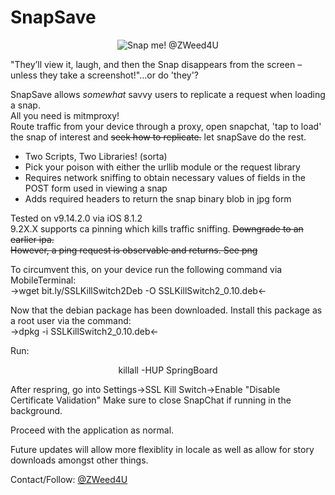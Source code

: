 # SnapSave  
<p align="center">
  <img src="https://github.com/zweed4u/SnapSave/blob/master/snap.png?raw=true" alt="Snap me! @ZWeed4U"/>
</p>

"They’ll view it, laugh, and then the Snap disappears from the screen – unless they take a screenshot!"...or do 'they'? 

SnapSave allows *somewhat* savvy users to replicate a request when loading a snap.  
All you need is mitmproxy!  
Route traffic from your device through a proxy, open snapchat, 'tap to load' the snap of interest and ~~seek how to replicate.~~ let snapSave do the rest.  
* Two Scripts, Two Libraries! (sorta)
 * Pick your poison with either the urllib module or the request library  
* Requires network sniffing to obtain necessary values of fields in the POST form used in viewing a snap  
* Adds required headers to return the snap binary blob in jpg form  

Tested on v9.14.2.0 via iOS 8.1.2  
9.2X.X supports ca pinning which kills traffic sniffing. ~~Downgrade to an earlier ipa.  
However, a ping request is observable and returns. See png~~  


To circumvent this, on your device run the following command via MobileTerminal:  
->wget bit.ly/SSLKillSwitch2Deb -O SSLKillSwitch2_0.10.deb<- 

Now that the debian package has been downloaded. Install this package as a root user via the command:  
->dpkg -i SSLKillSwitch2_0.10.deb<-

Run:  
<center>killall -HUP SpringBoard</center>  

After respring, go into Settings->SSL Kill Switch->Enable "Disable Certificate Validation"
Make sure to close SnapChat if running in the background.  

Proceed with the application as normal.


Future updates will allow more flexiblity in locale as well as allow for story downloads amongst other things.  

Contact/Follow: [@ZWeed4U](http://www.twitter.com/zweed4u)


